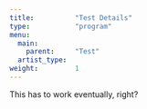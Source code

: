 ```yaml
---
title:          "Test Details"
type:           "program"
menu:
  main:
    parent:     "Test"
  artist_type:
weight:         1
---
```


This has to work eventually, right?
